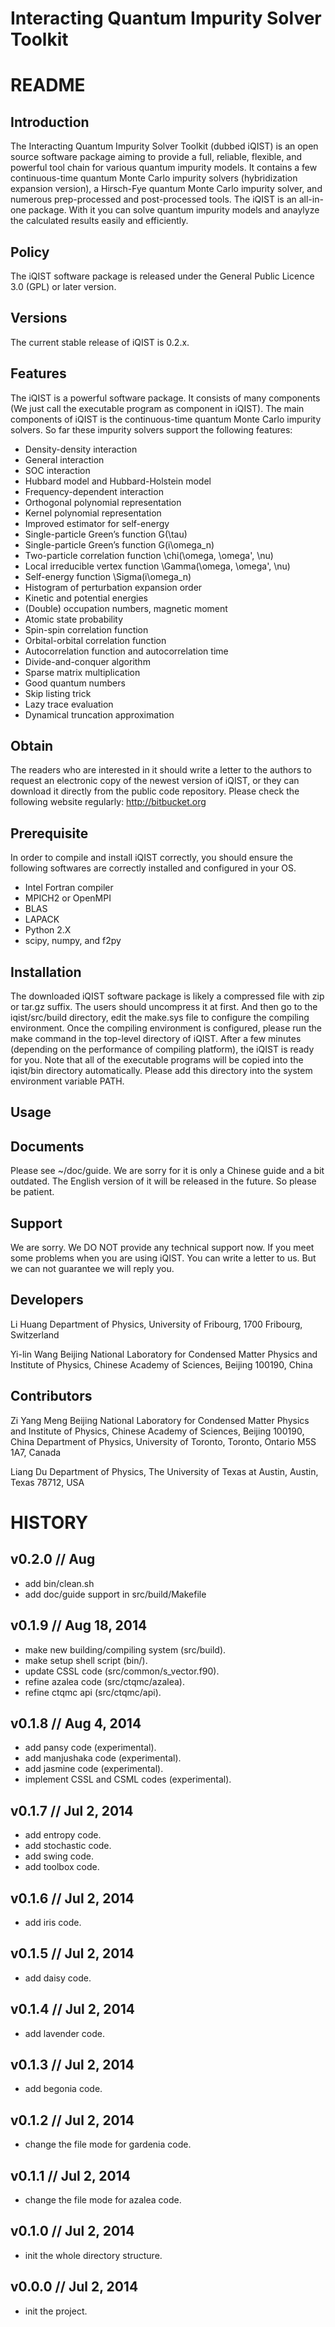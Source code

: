 

Interacting Quantum Impurity Solver Toolkit
===========================================


README
======



Introduction
------------

The Interacting Quantum Impurity Solver Toolkit (dubbed iQIST) is an open
source software package aiming to provide a full, reliable, flexible, and
powerful tool chain for various quantum impurity models. It contains a few
continuous-time quantum Monte Carlo impurity solvers (hybridization
expansion version), a Hirsch-Fye quantum Monte Carlo impurity solver, and
numerous prep-processed and post-processed tools. The iQIST is an all-in-one
package. With it you can solve quantum impurity models and anaylyze the
calculated results easily and efficiently.

Policy
------

The iQIST software package is released under the General Public Licence
 3.0 (GPL) or later version.

Versions
--------

The current stable release of iQIST is 0.2.x.

Features
--------

The iQIST is a powerful software package. It consists of many components 
(We just call the executable program as component in iQIST). The main
components of iQIST is the continuous-time quantum Monte Carlo impurity
solvers. So far these impurity solvers support the following features:

* Density-density interaction
* General interaction
* SOC interaction
* Hubbard model and Hubbard-Holstein model
* Frequency-dependent interaction
* Orthogonal polynomial representation
* Kernel polynomial representation
* Improved estimator for self-energy
* Single-particle Green’s function G(\tau) 
* Single-particle Green’s function G(i\omega_n) 
* Two-particle correlation function \chi(\omega, \omega', \nu)
* Local irreducible vertex function \Gamma(\omega, \omega', \nu) 
* Self-energy function \Sigma(i\omega_n)
* Histogram of perturbation expansion order 
* Kinetic and potential energies
* (Double) occupation numbers, magnetic moment 
* Atomic state probability
* Spin-spin correlation function
* Orbital-orbital correlation function 
* Autocorrelation function and autocorrelation time 
* Divide-and-conquer algorithm
* Sparse matrix multiplication
* Good quantum numbers
* Skip listing trick
* Lazy trace evaluation
* Dynamical truncation approximation

Obtain
------

The readers who are interested in it should write a letter to the authors
to request an electronic copy of the newest version of iQIST, or they can
download it directly from the public code repository. Please check the 
following website regularly:
    http://bitbucket.org

Prerequisite
------------

In order to compile and install iQIST correctly, you should ensure the
following softwares are correctly installed and configured in your OS.

* Intel Fortran compiler
* MPICH2 or OpenMPI
* BLAS
* LAPACK
* Python 2.X
* scipy, numpy, and f2py

Installation
------------

The downloaded iQIST software package is likely a compressed file with zip
or tar.gz suffix. The users should uncompress it at first. And then go to
the iqist/src/build directory, edit the make.sys file to configure the
compiling environment. Once the compiling environment is configured,
please run the make command in the top-level directory of iQIST. After a
few minutes (depending on the performance of compiling platform), the
iQIST is ready for you. Note that all of the executable programs will be
copied into the iqist/bin directory automatically. Please add this
directory into the system environment variable PATH.

Usage
-----

Documents
---------

Please see ~/doc/guide. We are sorry for it is only a Chinese guide and a
bit outdated. The English version of it will be released in the future. So
please be patient.

Support
-------

We are sorry. We DO NOT provide any technical support now. If you meet
some problems when you are using iQIST. You can write a letter to us. But
we can not guarantee we will reply you.

Developers
----------

Li Huang
Department of Physics, University of Fribourg, 1700 Fribourg, Switzerland

Yi-lin Wang
Beijing National Laboratory for Condensed Matter Physics and
Institute of Physics, Chinese Academy of Sciences, Beijing 100190, China

Contributors
------------

Zi Yang Meng
Beijing National Laboratory for Condensed Matter Physics and
Institute of Physics, Chinese Academy of Sciences, Beijing 100190, China
Department of Physics, University of Toronto, Toronto, Ontario M5S 1A7, Canada

Liang Du
Department of Physics, The University of Texas at Austin, Austin, Texas 78712, USA



HISTORY
=======



v0.2.0 // Aug
-------------

* add bin/clean.sh
* add doc/guide support in src/build/Makefile


v0.1.9 // Aug 18, 2014
----------------------

* make new building/compiling system (src/build).
* make setup shell script (bin/).
* update CSSL code (src/common/s_vector.f90).
* refine azalea code (src/ctqmc/azalea).
* refine ctqmc api (src/ctqmc/api).


v0.1.8 // Aug 4, 2014
---------------------

* add pansy code (experimental).
* add manjushaka code (experimental).
* add jasmine code (experimental).
* implement CSSL and CSML codes (experimental).


v0.1.7 // Jul 2, 2014
---------------------

* add entropy code.
* add stochastic code.
* add swing code.
* add toolbox code.


v0.1.6 // Jul 2, 2014
---------------------

* add iris code.


v0.1.5 // Jul 2, 2014
---------------------

* add daisy code.


v0.1.4 // Jul 2, 2014
---------------------

* add lavender code.


v0.1.3 // Jul 2, 2014
---------------------

* add begonia code.


v0.1.2 // Jul 2, 2014
---------------------

* change the file mode for gardenia code.


v0.1.1 // Jul 2, 2014
---------------------

* change the file mode for azalea code.


v0.1.0 // Jul 2, 2014
---------------------

* init the whole directory structure.


v0.0.0 // Jul 2, 2014
---------------------

* init the project.
